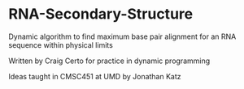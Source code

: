 # RNA-Secondary-Structure
Dynamic algorithm to find maximum base pair alignment for an RNA sequence within physical limits

Written by Craig Certo for practice in dynamic programming

Ideas taught in CMSC451 at UMD by Jonathan Katz
